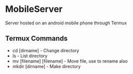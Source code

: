 # MobileServer
Server hosted on an android mobile phone through Termux

## Termux Commands
* cd [dirname] - Change directory
* ls - List directory
* mv [filename] [filename] - Move file, use to rename also
* mkdir [dirname] - Make directory 
